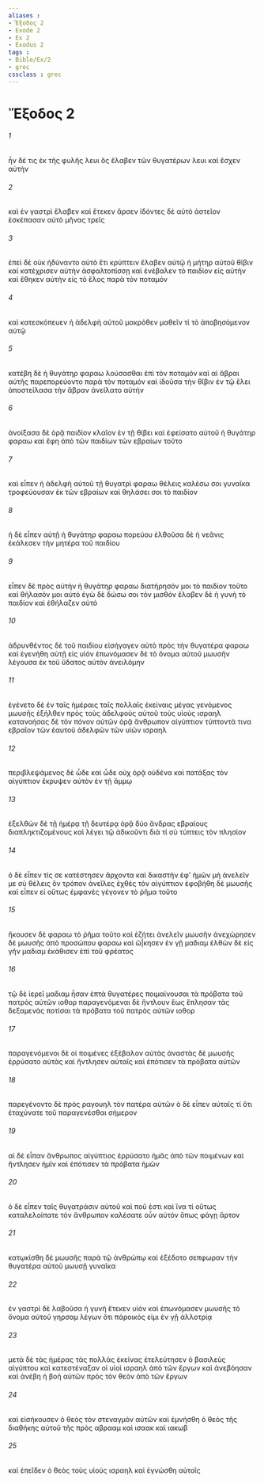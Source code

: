 ```yaml
---
aliases : 
- Ἔξοδος 2
- Exode 2
- Ex 2
- Exodus 2
tags : 
- Bible/Ex/2
- grec
cssclass : grec
---
```


# Ἔξοδος 2

###### 1
ἦν δέ τις ἐκ τῆς φυλῆς λευι ὃς ἔλαβεν τῶν θυγατέρων λευι καὶ ἔσχεν αὐτήν
###### 2
καὶ ἐν γαστρὶ ἔλαβεν καὶ ἔτεκεν ἄρσεν ἰδόντες δὲ αὐτὸ ἀστεῖον ἐσκέπασαν αὐτὸ μῆνας τρεῖς
###### 3
ἐπεὶ δὲ οὐκ ἠδύναντο αὐτὸ ἔτι κρύπτειν ἔλαβεν αὐτῷ ἡ μήτηρ αὐτοῦ θῖβιν καὶ κατέχρισεν αὐτὴν ἀσφαλτοπίσσῃ καὶ ἐνέβαλεν τὸ παιδίον εἰς αὐτὴν καὶ ἔθηκεν αὐτὴν εἰς τὸ ἕλος παρὰ τὸν ποταμόν
###### 4
καὶ κατεσκόπευεν ἡ ἀδελφὴ αὐτοῦ μακρόθεν μαθεῖν τί τὸ ἀποβησόμενον αὐτῷ
###### 5
κατέβη δὲ ἡ θυγάτηρ φαραω λούσασθαι ἐπὶ τὸν ποταμόν καὶ αἱ ἅβραι αὐτῆς παρεπορεύοντο παρὰ τὸν ποταμόν καὶ ἰδοῦσα τὴν θῖβιν ἐν τῷ ἕλει ἀποστείλασα τὴν ἅβραν ἀνείλατο αὐτήν
###### 6
ἀνοίξασα δὲ ὁρᾷ παιδίον κλαῖον ἐν τῇ θίβει καὶ ἐφείσατο αὐτοῦ ἡ θυγάτηρ φαραω καὶ ἔφη ἀπὸ τῶν παιδίων τῶν εβραίων τοῦτο
###### 7
καὶ εἶπεν ἡ ἀδελφὴ αὐτοῦ τῇ θυγατρὶ φαραω θέλεις καλέσω σοι γυναῖκα τροφεύουσαν ἐκ τῶν εβραίων καὶ θηλάσει σοι τὸ παιδίον
###### 8
ἡ δὲ εἶπεν αὐτῇ ἡ θυγάτηρ φαραω πορεύου ἐλθοῦσα δὲ ἡ νεᾶνις ἐκάλεσεν τὴν μητέρα τοῦ παιδίου
###### 9
εἶπεν δὲ πρὸς αὐτὴν ἡ θυγάτηρ φαραω διατήρησόν μοι τὸ παιδίον τοῦτο καὶ θήλασόν μοι αὐτό ἐγὼ δὲ δώσω σοι τὸν μισθόν ἔλαβεν δὲ ἡ γυνὴ τὸ παιδίον καὶ ἐθήλαζεν αὐτό
###### 10
ἁδρυνθέντος δὲ τοῦ παιδίου εἰσήγαγεν αὐτὸ πρὸς τὴν θυγατέρα φαραω καὶ ἐγενήθη αὐτῇ εἰς υἱόν ἐπωνόμασεν δὲ τὸ ὄνομα αὐτοῦ μωυσῆν λέγουσα ἐκ τοῦ ὕδατος αὐτὸν ἀνειλόμην
###### 11
ἐγένετο δὲ ἐν ταῖς ἡμέραις ταῖς πολλαῖς ἐκείναις μέγας γενόμενος μωυσῆς ἐξήλθεν πρὸς τοὺς ἀδελφοὺς αὐτοῦ τοὺς υἱοὺς ισραηλ κατανοήσας δὲ τὸν πόνον αὐτῶν ὁρᾷ ἄνθρωπον αἰγύπτιον τύπτοντά τινα εβραῖον τῶν ἑαυτοῦ ἀδελφῶν τῶν υἱῶν ισραηλ
###### 12
περιβλεψάμενος δὲ ὧδε καὶ ὧδε οὐχ ὁρᾷ οὐδένα καὶ πατάξας τὸν αἰγύπτιον ἔκρυψεν αὐτὸν ἐν τῇ ἄμμῳ
###### 13
ἐξελθὼν δὲ τῇ ἡμέρᾳ τῇ δευτέρᾳ ὁρᾷ δύο ἄνδρας εβραίους διαπληκτιζομένους καὶ λέγει τῷ ἀδικοῦντι διὰ τί σὺ τύπτεις τὸν πλησίον
###### 14
ὁ δὲ εἶπεν τίς σε κατέστησεν ἄρχοντα καὶ δικαστὴν ἐφ' ἡμῶν μὴ ἀνελεῖν με σὺ θέλεις ὃν τρόπον ἀνεῖλες ἐχθὲς τὸν αἰγύπτιον ἐφοβήθη δὲ μωυσῆς καὶ εἶπεν εἰ οὕτως ἐμφανὲς γέγονεν τὸ ῥῆμα τοῦτο
###### 15
ἤκουσεν δὲ φαραω τὸ ῥῆμα τοῦτο καὶ ἐζήτει ἀνελεῖν μωυσῆν ἀνεχώρησεν δὲ μωυσῆς ἀπὸ προσώπου φαραω καὶ ὤ|κησεν ἐν γῇ μαδιαμ ἐλθὼν δὲ εἰς γῆν μαδιαμ ἐκάθισεν ἐπὶ τοῦ φρέατος
###### 16
τῷ δὲ ἱερεῖ μαδιαμ ἦσαν ἑπτὰ θυγατέρες ποιμαίνουσαι τὰ πρόβατα τοῦ πατρὸς αὐτῶν ιοθορ παραγενόμεναι δὲ ἤντλουν ἕως ἔπλησαν τὰς δεξαμενὰς ποτίσαι τὰ πρόβατα τοῦ πατρὸς αὐτῶν ιοθορ
###### 17
παραγενόμενοι δὲ οἱ ποιμένες ἐξέβαλον αὐτάς ἀναστὰς δὲ μωυσῆς ἐρρύσατο αὐτὰς καὶ ἤντλησεν αὐταῖς καὶ ἐπότισεν τὰ πρόβατα αὐτῶν
###### 18
παρεγένοντο δὲ πρὸς ραγουηλ τὸν πατέρα αὐτῶν ὁ δὲ εἶπεν αὐταῖς τί ὅτι ἐταχύνατε τοῦ παραγενέσθαι σήμερον
###### 19
αἱ δὲ εἶπαν ἄνθρωπος αἰγύπτιος ἐρρύσατο ἡμᾶς ἀπὸ τῶν ποιμένων καὶ ἤντλησεν ἡμῖν καὶ ἐπότισεν τὰ πρόβατα ἡμῶν
###### 20
ὁ δὲ εἶπεν ταῖς θυγατράσιν αὐτοῦ καὶ ποῦ ἐστι καὶ ἵνα τί οὕτως καταλελοίπατε τὸν ἄνθρωπον καλέσατε οὖν αὐτόν ὅπως φάγῃ ἄρτον
###### 21
κατῳκίσθη δὲ μωυσῆς παρὰ τῷ ἀνθρώπῳ καὶ ἐξέδοτο σεπφωραν τὴν θυγατέρα αὐτοῦ μωυσῇ γυναῖκα
###### 22
ἐν γαστρὶ δὲ λαβοῦσα ἡ γυνὴ ἔτεκεν υἱόν καὶ ἐπωνόμασεν μωυσῆς τὸ ὄνομα αὐτοῦ γηρσαμ λέγων ὅτι πάροικός εἰμι ἐν γῇ ἀλλοτρίᾳ
###### 23
μετὰ δὲ τὰς ἡμέρας τὰς πολλὰς ἐκείνας ἐτελεύτησεν ὁ βασιλεὺς αἰγύπτου καὶ κατεστέναξαν οἱ υἱοὶ ισραηλ ἀπὸ τῶν ἔργων καὶ ἀνεβόησαν καὶ ἀνέβη ἡ βοὴ αὐτῶν πρὸς τὸν θεὸν ἀπὸ τῶν ἔργων
###### 24
καὶ εἰσήκουσεν ὁ θεὸς τὸν στεναγμὸν αὐτῶν καὶ ἐμνήσθη ὁ θεὸς τῆς διαθήκης αὐτοῦ τῆς πρὸς αβρααμ καὶ ισαακ καὶ ιακωβ
###### 25
καὶ ἐπεῖδεν ὁ θεὸς τοὺς υἱοὺς ισραηλ καὶ ἐγνώσθη αὐτοῖς
